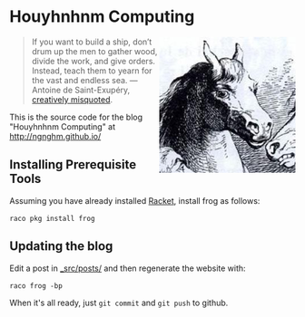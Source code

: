 Houyhnhnm Computing
===================

<img src="/images/Ngnghm.jpg"
alt="Ngnghm" title="Ngnghm" align="right" />

> If you want to build a ship, don’t drum up the men to gather wood, divide the work,
> and give orders. Instead, teach them to yearn for the vast and endless sea.
> ― Antoine de Saint-Exupéry, [creatively misquoted](https://en.wikiquote.org/wiki/Talk:Antoine_de_Saint_Exupéry).

This is the source code for the blog "Houyhnhnm Computing" at <http://ngnghm.github.io/>


Installing Prerequisite Tools
-----------------------------

Assuming you have already installed [Racket](http://racket-lang.org/),
install frog as follows:

    raco pkg install frog


Updating the blog
-----------------

Edit a post in [_src/posts/](_src/posts/)
and then regenerate the website with:

    raco frog -bp

When it's all ready, just `git commit` and `git push` to github.

